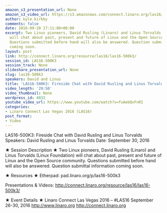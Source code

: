 ```yaml
---
amazon_s3_presentation_url: None
amazon_s3_video_url: https://s3.amazonaws.com/connect.linaro.org/las16/Videos/Friday/LAS16-500K3-%20Fireside%20Chat%20with%20David%20Rusling%20and%20Linus%20Torvalds.mp4
author: kyle.kirkby
comments: false
date: 2016-09-20 17:11:00+00:00
excerpt: Two Linux pioneers, David Rusling (Linaro) and Linus Torvalds (Linux Foundation)
  will chat about past, present and future of Linux and the Open Source community.
  Questions submitted before hand will also be answered. Question submittal information
  coming soon.
layout: post
link: http://connect.linaro.org/resource/las16/las16-500k3/
session_id: LAS16-500K3
session_track: None
slideshare_presentation_url: None
slug: las16-500k3
speakers: David and Linus
title: 'LAS16-500K3: Fireside Chat with David Rusling and Linus Torvalds'
video_length: '29:50'
video_thumbnail: None
wordpress_id: 4032
youtube_video_url: https://www.youtube.com/watch?v=fuAebQvFnRI
categories:
- Linaro Connect Las Vegas 2016 (LAS16)
post_format:
- Video
---
```


LAS16-500K3: Fireside Chat with David Rusling and Linus Torvalds
Speakers: David Rusling and Linus Torvalds
Date: September 30, 2016

★ Session Description ★
Two Linux pioneers, David Rusling (Linaro) and Linus Torvalds (Linux Foundation) will chat about past, present and future of Linux and the Open Source community. Questions submitted before hand will also be answered. Question submittal information coming soon.

★ Resources ★
Etherpad: pad.linaro.org/p/las16-500k3

Presentations & Videos: http://connect.linaro.org/resource/las16/las16-500k3/

★ Event Details ★
Linaro Connect Las Vegas 2016 – #LAS16
September 26-30, 2016
http://www.linaro.org
http://connect.linaro.org


